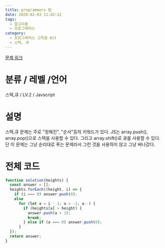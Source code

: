 ```yaml
---
title: programmers 탑
date: 2020-02-03 11:42:12
tags:
  - 알고리즘
  - 프로그래머스
category:
  - 프로그래머스 고득점 Kit
  - 스택, 큐
---
```


[문제 링크](https://programmers.co.kr/learn/courses/30/lessons/42588)

# 분류 / 레벨 /언어

스택,큐 / LV.2 / Javscript

# 설명

스택,큐 문제는 주로 "정해진", "순서"등의 키워드가 있다.
JS는 array.push(), array.pop()으로 스택을 사용할 수 있다.
그리고 array.shift()로 큐를 사용할 수 있다.
단 이 문제는 그냥 순리대로 푸는 문제라서
그런 것을 사용하지 않고 그냥 써나갔다.

# 전체 코드

```javascript
function solution(heights) {
  const answer = [];
  heights.forEach((height, i) => {
    if (i === 0) answer.push(0);
    else
      for (let a = i - 1; a > -1; a--) {
        if (heights[a] > height) {
          answer.push(a + 1);
          break;
        } else if (a === 0) answer.push(0);
      }
  });
  return answer;
}
```
